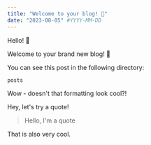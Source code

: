 ```yaml
---
title: "Welcome to your blog! 🎉"
date: "2023-08-05" #YYYY-MM-DD
---
```


Hello! 👋

Welcome to your brand new blog! 🎉

You can see this post in the following directory:
```
posts
```

Wow - doesn't that formatting look cool?!

Hey, let's try a quote!

> Hello, I'm a quote

That is also very cool.